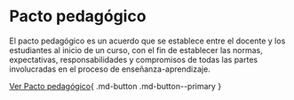 

# Pacto pedagógico

El pacto pedagógico es un acuerdo que se establece entre el docente y los estudiantes al inicio de un curso, con el fin de establecer las normas, expectativas, responsabilidades y compromisos de todas las partes involucradas en el proceso de enseñanza-aprendizaje.


[Ver Pacto pedagógico](assets/pdfs/Pacto-Pedagogico.pdf){ .md-button .md-button--primary }